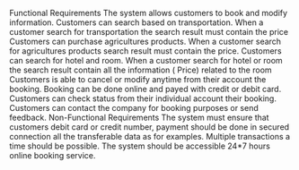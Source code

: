 Functional Requirements
 The system allows customers to book and modify information.
 Customers can search based on transportation.
 When a customer search for transportation the search result must
contain the price
 Customers can purchase agricultures products.
 When a customer search for agricultures products search result
must contain the price.
 Customers can search for hotel and room.
 When a customer search for hotel or room the search result
contain all the information ( Price) related to the room
 Customers is able to cancel or modify anytime from their
account the booking.
 Booking can be done online and payed with credit or debit card.
 Customers can check status from their individual account their
booking.
 Customers can contact the company for booking purposes or
send feedback.
Non-Functional Requirements
 The system must ensure that customers debit card or credit
number, payment should be done in secured connection all the
transferable data as for examples.
 Multiple transactions a time should be possible.
 The system should be accessible 24*7 hours online booking
service.
